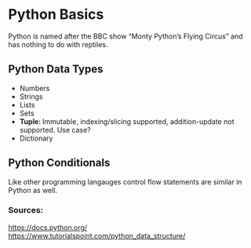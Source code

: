 # Python Basics
Python is named after the BBC show “Monty Python’s Flying Circus” and has nothing to do with reptiles.

## Python Data Types
- Numbers
- Strings
- Lists
- Sets
- <b>Tuple: </b>Immutable, indexing/slicing supported, addition-update not supported. Use case?
- Dictionary

## Python Conditionals
Like other programming langauges control flow statements are similar in Python as well.

### Sources: 
https://docs.python.org/ <br>
https://www.tutorialspoint.com/python_data_structure/
